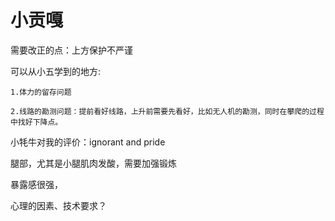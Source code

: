 # 小贡嘎

需要改正的点：上方保护不严谨

可以从小五学到的地方: 

    1.体力的留存问题

    2.线路的勘测问题：提前看好线路，上升前需要先看好，比如无人机的勘测，同时在攀爬的过程中找好下降点。

小牦牛对我的评价：ignorant and pride


腿部，尤其是小腿肌肉发酸，需要加强锻炼

暴露感很强，

心理的因素、技术要求？


